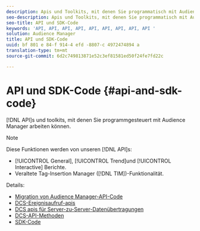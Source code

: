 ```yaml
---
description: Apis und Toolkits, mit denen Sie programmatisch mit Audience Manager arbeiten können.
seo-description: Apis und Toolkits, mit denen Sie programmatisch mit Audience Manager arbeiten können.
seo-title: API und SDK-Code
keywords: 'API, API, API, API, API, API, API, API, API '
solution: Audience Manager
title: API und SDK-Code
uuid: bf 801 e 84-f 914-4 efd -8807-c 4972474894 a
translation-type: tm+mt
source-git-commit: 6d2c749813871e52c3ef81581ed50f24fe7fd22c

---
```



# API und SDK-Code {#api-and-sdk-code}

[!DNL API]s und toolkits, mit denen Sie programmgesteuert mit Audience Manager arbeiten können.

>[!NOTE]
>
>Diese Funktionen werden von unseren [!DNL API]s:
>
>* [!UICONTROL General], [!UICONTROL Trend]und [!UICONTROL Interactive] Berichte.
>* Veraltete Tag-Insertion Manager ([!DNL TIM])-Funktionalität.


Details:

* [Migration von Audience Manager-API-Code](api-swagger-migration.md)
* [DCS-Ereignisaufruf-apis](dcs-intro/dcs-event-calls/dcs-event-calls.md)
* [DCS apis für Server-zu-Server-Datenübertragungen](dcs-intro/dcs-s2s/dcs-s2s.md)
* [DCS-API-Methoden](dcs-intro/dcs-api-reference/dcs-api-methods.md)
* [SDK-Code](/help/using/api/aam-sdk.md)

